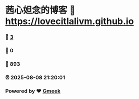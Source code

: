 # 茜心妲念的博客 :link: https://lovecitlalivm.github.io 
### :page_facing_up: [3](https://lovecitlalivm.github.io/tag.html) 
### :speech_balloon: 0 
### :hibiscus: 893 
### :alarm_clock: 2025-08-08 21:20:01 
### Powered by :heart: [Gmeek](https://github.com/Meekdai/Gmeek)
